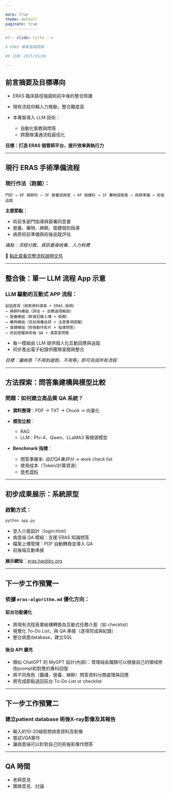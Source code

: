 ```yaml
---

marp: true
theme: default
paginate: true
--------------

<!-- slide: title -->

# ERAS 專案會議簡報

## 日期：2025/05/06

---
```


## 前言摘要及目標導向

* ERAS 臨床路徑強調術前中後的整合照護
* 現有流程仰賴人力推動，整合難度高
* 本專案導入 LLM 技術：

  * 自動化衛教與問答
  * 跨團隊溝通流程最佳化

**目標：打造 ERAS 個管師平台，提升效率與執行力**

---

## 現行 ERAS 手術準備流程

### 現行作法（跑關）：

```
門診 → 8F 麻醉科 → 3F 營養諮詢室 → 6F 復健科 → 1F 藥物諮詢室 → 病房準備 → 術後追蹤
```

**主要節點：**

* 術前多部門指導與簽署同意書
* 營養、藥物、麻醉、復健個別指導
* 病房術前準備與術後追蹤評估

*痛點：流程分散、資訊重複收集、人力耗費*

🔗 [點此查看完整流程說明文件](/docs/eras-algorithm.md)

---

## 整合後：單一 LLM 流程 App 示意

### LLM 驅動的互動式 APP 流程：

```
起始首頁（病患資料填寫 + ERAS 說明）
→ 麻醉科模組（評估 + 自費選項解說）
→ 營養模組（飲食記錄上傳 + 衛教）
→ 藥物模組（目前用藥自評 + 注意事項提醒）
→ 復健模組（術後動作影片 + 指導問答）
→ 術前提醒與術後 QA + 滿意度問卷
```

* 每一模組由 LLM 提供個人化互動回應與追蹤
* 同步產出電子紀錄供團隊查閱與整合

*目標：讓病患「不用到處跑、不用等」即可完成所有流程*

---

## 方法探索：問答集建構與模型比較

### 問題：如何建立高品質 QA 系統？

* **資料整理**：PDF → TXT → Chunk → 向量化
* **模型比較**：

  * RAG
  * LLM：Phi-4、Qwen、LLaMA3 等開源模型

* **Benchmark 指標**：

  * 問答準確率: *自訂QA集評分* -> work check list
  * 使用成本（Token/計算資源）
  * [參考資料](https://llm-stats.com/)

---

## 初步成果展示：系統原型

### 啟動方式：

```bash
python app.py
```

* 登入介面設計（login.html）
* 病患端 QA 模組：支援 ERAS 知識問答
* 檔案上傳管理：PDF 自動轉換並導入 QA
* 前後端互動串接

**展示網址**：[eras.haobbc.org](https://eras.haobbc.org)

---

## 下一步工作預覽一

### 依據 `eras-algorithm.md` 優化方向：

#### 前台功能優化

* 將現有流程表單結構轉換為互動式任務介面（如 checklist）
* 視覺化 To-Do List，與 QA 串接（逐項完成與紀錄）
* 整合病患database，建立SQL

#### 後台 API 擴充

* 類似 ChatGPT 的 MyGPT 設計(內部)：管理端各職類可以根據自己的領域修改prompt和對應的專科回復
* 將不同角色（醫護、營養、麻醉）問答資料分類處理與回應
* 將完成節點送回前台 To-Do List or checklist

---

## 下一步工作預覽二

### 建立patient database 術後X-ray影像及其報告

* 輸入約10-20組假想病患資料及影像
* 嘗試VQA實作
* 讓病患端可以針對自己的術後影像作問答

---

## QA 時間

* 老師意見
* 團隊意見、討論

